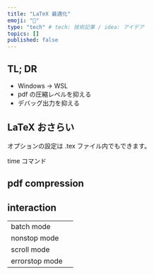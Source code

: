 ```yaml
---
title: "LaTeX 最適化"
emoji: "🦔"
type: "tech" # tech: 技術記事 / idea: アイデア
topics: []
published: false
---
```


## TL; DR
- Windows -> WSL
- pdf の圧縮レベルを抑える
- デバッグ出力を抑える

## LaTeX おさらい
オプションの設定は .tex ファイル内でもできます。

time コマンド

## pdf compression


## interaction

| | |
| -- | -- |
| batch mode | |
| nonstop mode | |
| scroll mode |  |
| errorstop mode | |
